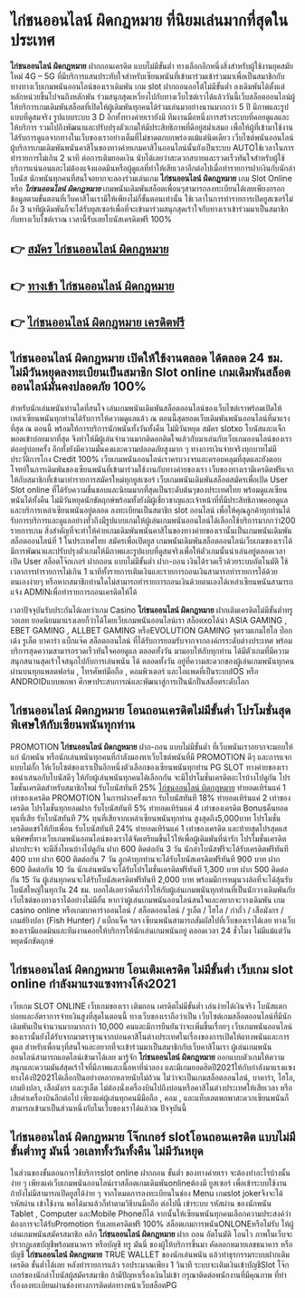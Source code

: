 # ไก่ชนออนไลน์ ผิดกฎหมาย  ที่นิยมเล่นมากที่สุดในประเทศ

**ไก่ชนออนไลน์ ผิดกฎหมาย** ฝากถอนเครดิต แบบไม่มีขั้นต่ำ  ทางเลือกอีกหนึ่งสิ่งสำหรับผู้ใช้งานยุคสมัยใหม่ 4G – 5G ที่มีบริการแสนประทับใจสำหรับเซียนพนันที่เข้ามาร่วมเข้าร่วมมาเพื่อเป็นสมาชิกกับทางทางเว็บเกมพนันออนไลน์ของเราเดิมพัน เกม slot  ฝากถอนออโต้ไม่มีขั้นต่ำ ลงเดิมพันได้ตั้งแต่ หลักหน่วยขึ้นไปจนถึงหลักพัน ร่วมสนุกสุดเหวี่ยงไปกับทางเว็บไซต์เราได้แล้ววันนี้เว็บสล็อตออนไลน์ผู้ให้บริการเกมเดิมพันสล็อตที่เปิดให้ผู้เดิมพันทุกคนได้ร่วมเล่นมาอย่างนานมากกว่า 5 ปี มีภาพและรูปแบบที่ดูสมจริง รูปแบบระบบ 3 D
อีกทั้งทางค่ายเรายังมี ทีมงานมือหนึ่งการสร้างระบบที่คอยดูแลและให้บริการ  รวมไปถึงพัฒนาและปรับปรุงตัวเกมให้มีประสิทธิภาพที่ดีอยู่สม่ำเสมอ เพื่อให้ผู้ที่เข้ามาใช้งานได้รับการดูแลจากทางในเว็บของเราอย่างเต็มที่ไม่ขาดตกบกพร่องแม้แต่นิดเดียว เว็บไซต์พนันออนไลน์ผู้บริการเกมเดิมพันพนันคาสิโนของทางค่ายเกมคาสิโนออนไลน์นั้นยังเป็นระบบ AUTOใช้เวลาในการทำรายการไม่เกิน 2 นาที ต่อการเติมยอดเงิน นับได้เลยว่าสะดวกสบายและรวดเร็วทันใจสำหรับผู้ใช้บริการแน่นอนและไม่ต้องแจ้งแอดมินหรือผู้ดูแลที่ทำให้เสียเวลาอีกต่อไปเมื่อทำรายการฝากงินกับนักล่าโบนัส
นักพนันทุกคนที่สนใจอยากจะลองร่วมเล่นเกม **ไก่ชนออนไลน์ ผิดกฎหมาย** เกม Slot Online หรือ ***ไก่ชนออนไลน์ ผิดกฎหมาย*** เกมพนันเดิมพันสล็อตเพื่อนๆสามารถลงทะเบียนได้เลยเพียงกรอกข้อมูลตามขั้นตอนที่เว็บคาสิโนเรามีให้เพียงไม่กี่ขั้นตอนเท่านั้น ใช้เวลาในการทำรายการเปิดยูสเซอร์ไม่ถึง 3 นาทีผู้เดิมพันก็จะได้รับยูสเซอร์เพื่อที่จะเข้ามาร่วมสนุกสุดเร้าใจกับทางเราเข้าร่วมมาเป็นสมาชิกกับทางเว็บไซต์เราณ เวลานี้รับเลยโบนัสเครดิตฟรี 100%

## 👉 [สมัคร ไก่ชนออนไลน์ ผิดกฎหมาย](https://archa888.com/)
## 👉 [ทางเข้า ไก่ชนออนไลน์ ผิดกฎหมาย](https://archa888.com/)
## 👉 [ไก่ชนออนไลน์ ผิดกฎหมาย เครดิตฟรี](https://archa888.com/)

## ไก่ชนออนไลน์ ผิดกฎหมาย เปิดให้ใช้งานตลอด ได้ตลอด 24 ชม. ไม่มีวันหยุดลงทะเบียนเป็นสมาชิก Slot online เกมเดิมพันสล็อตออนไลน์มั่นคงปลอดภัย 100%

สำหรับนักเล่นพนันท่านใดที่สนใจ เล่นเกมพนันเดิมพันสล็อตออนไลน์ของเว็บไซต์เราพร้อมเปิดให้เหล่าเซียนพนันทุกท่านได้รับการให้ความดูแลแล้ว ณ ตอนนี้สุดยอดเว็บเดิมพันพนันออนไลน์ที่มาแรงที่สุด ณ ตอนนี้ พร้อมให้การบริการนักพนันทั้งวันทั้งคืน ไม่มีวันหยุด สมัคร slotxo โบนัสและแจ็กพอตเข้าบ่อยมากที่สุด จึงทำให้มีผู้เล่นจำนวนมากติดอกติดใจแล้วกับมาเล่นกับเว็บเกมออนไลน์ของเราต่ออยู่บ่อยครั้ง อีกทั้งยังมีความมั่นคงและความปลอดภัยสูงมาก ๆ ทางการเงินจ่ายจริงทุกบาทไม่มีประวัติการโกง Credit 100% เว็บเกมพนันออนไลน์เราครบวงจรและครอบคลุมที่สุดและยังตอบโจทย์ในการเดิมพันของเซียนพนันที่เข้ามาร่วมใช้งานกับทางค่ายของเรา
เว็บของทางเรามีเครดิตฟรีแจกให้กับสมาชิกที่เข้ามาทำรายการสมัครใหม่ทุกยูสเซอร์ เว็บเกมพนันเดิมพันสล็อตสมัครเพื่อเปิด User Slot online ที่ได้รับความชื่นชอบและนิยมมากที่สุดเป็นระดับต้นๆของประเทศไทย พร้อมดูแลเซียนพนันได้ทั้งคืน ไม่มีวันหยุดนักขัตฤกษ์พร้อมทั้งยังมีผู้เชี่ยวชาญและเจ้าหน้าที่ที่มีประสิทธิภาพคอยดูแลและบริการเหล่าเซียนพนันอยู่ตลอด ลงทะเบียนเป็นสมาชิก slot ออนไลน์ เพื่อให้คุณลูกค้าทุกท่านได้รับการบริการและดูแลอย่างทั่วถึงมีรูปแบบเกมให้ผู้เล่นเกมพนันออนไลน์ได้เลือกใช้บริการมากกว่า200 รายการเกม
สิ่งสำคัญที่จะทำให้ค่ายเกมเดิมพันพนันคาสิโนของทางค่ายของเรานั้นเป็นเกมพนันเดิมพันสล็อตออนไลน์ที่ 1 ในประเทศไทย สมัครเพื่อเปิดยูส  เกมพนันเดิมพันสล็อตออนไลน์เว็บเกมของเราได้มีการพัฒนาและปรับปรุงตัวเกมให้มีภาพและรูปแบบที่ดูสมจริงเพื่อให้ตัวเกมนั้นน่าเล่นอยู่ตลอดเวลา เปิด User สล็อตโจ๊กเกอร์ ฝากถอน แบบไม่มีขั้นต่ำ ฝาก-ถอน เงินได้รวดเร็วด้วยระบบอัตโนมัติ ใช้เวลาการทำรายการไม่เกิน 1 นาทีทั้งรายการเติมเงินและรายการถอนเงินสามารถทำรายการได้ด้วยตนเองง่ายๆ หรือหากสมาชิกท่านใดไม่สามารถทำรายการถอนเงินด้วยตนเองได้เหล่าเซียนพนันสามารถแจ้ง ADMINเพื่อทำรายการถอนเครดิตให้ได้

เวลาปัจจุบันรับประกันได้เลยว่าเกม Casino **ไก่ชนออนไลน์ ผิดกฎหมาย** ฝากเติมเครดิตไม่มีขั้นต่ำทรูวอเลท ยอดนิยมมาแรงเลยก็ว่าได้โดยเว็บเกมพนันออนไลน์เรา สล็อตxoได้นำ  ASIA GAMING , EBET GAMING , ALLBET GAMING หรือEVOLUTION GAMING จุดรวมเกมไฮโล ป๊อกเด้ง รูเล็ต บาคาร่า แบ็กแจ๊ค สล็อตออนไลน์ ที่ได้รับการยอมรับจากจากองค์กรระดับต่างประเทศ พร้อมบริการสุดความสามารถรวดเร็วทันใจคอยดูแล ตลอดทั้งวัน มามอบให้กับทุกท่าน ได้มีตัวเกมที่มีความสนุกสนานสุดเร้าใจสนุกไปกับการเล่นพนัน ได้ ตลอดทั้งวัน อยู่ที่ความสะดวกของผู้เล่นเกมพนันทุกคนผ่านบนทุกแพลตฟอร์ม , โทรศัพท์มือถือ , คอมพิวเตอร์ และไอแพดที่เป็นระบบIOS หรือ ANDROIDแบบพกพา ศึกษาประสบการณ์และพัฒนาสู่การเป็นนักปั่นสล็อตระดับโลก

## ไก่ชนออนไลน์ ผิดกฎหมาย โอนถอนเครดิตไม่มีขั้นต่ำ โปรโมชั่นสุดพิเศษให้กับเซียนพนันทุกท่าน

 PROMOTION  **ไก่ชนออนไลน์ ผิดกฎหมาย** ฝาก-ถอน แบบไม่มีขั้นต่ำ ที่เว็บพนันเราอยากจะมอบให้แก่  นักพนัน หรือนักเล่นพนันทุกคนที่กำลังมองหาเว็บไซต์พนันที่มี  PROMOTION ดีๆ และการแจกแบบไม่กั๊ก ให้เว็บไซต์ของเราเป็นอีกหนึ่งตัวเลือกของเซียนพนันทุกท่าน  PG SLOT ทางค่ายของเรา ขอนำเสนอกับโบนัสดีๆ ให้กับผู้เล่นพนันทุกคนได้เลือกกัน จะมีโปรโมชั่นเครดิตอะไรบ้างไปดูกัน
โปรโมชั่นเครดิตสำหรับสมาชิกใหม่ รับโบนัสทันที 25% [ไก่ชนออนไลน์ ผิดกฎหมาย](https://archa888.com/) ทำยอดเทิร์นแค่ 1 เท่าของเครดิต
 PROMOTION ในการฝากครั้งแรก รับโบนัสทันที 18% ทำยอดเทิร์นแค่ 2 เท่าของเครดิต
โปรโมชั่นทุกยอดฝาก รับโบนัสทันที 5% ทำยอดเทิร์นแค่ 4 เท่าของเครดิต
Bonusคืนยอดทุนที่เสีย รับโบนัสทันที 7% ทุนที่เสียจากเหล่าเซียนพนันทุกท่าน สูงสุดถึง5,000บาท
โปรโมชั่นเครดิตแชร์ให้กับเพื่อน รับโบนัสทันที 24% ทำยอดเทิร์นแค่ 1 เท่าของเครดิต
และท้ายสุดโปรสุดแสนพิศษที่ทางเว็บเกมพนันออนไลน์ของเราได้จัดเตรียมขึ้นไว้ให้เพื่อผู้เดิมพันที่น่ารัก โปรโมชั่นเครดิตฝากประจำ จะมีสิ่งไหนบ้างไปดูกัน
ฝาก 600 ติดต่อกัน 3 วัน นักล่าโบนัสฟรีจะได้รับเครดิตฟรีทันที 400 บาท
ฝาก 600 ติดต่อกัน 7 วัน ลูกค้าทุกท่านจะได้รับโบนัสเครดิตฟรีทันที 900 บาท
ฝาก 600 ติดต่อกัน 10 วัน นักเล่นพนันจะได้รับโปรโมชั่นเครดิตฟรีทันที 1,300 บาท
ฝาก 500 ติดต่อกัน 15 วัน ผู้เล่นทุกคนจะได้รับโบนัสเครดิตฟรีทันที 2,000 บาท
พร้อมมีการหมุนวงล้อที่จะได้ลุ้นรับโบนัสใหญ่ในทุกวัน 24 ชม. บอกได้เลยว่าคืนกำไรให้กับผู้เล่นเกมพนันทุกท่านที่เป็นนักวางเดิมพันกับเว็บไซต์ของทางเราได้อย่างไม่มีอั้น หากว่าผู้เล่นเกมพนันออนไลน์สนใจและอยากจะวางเดิมพัน เกม casino online หรือเกมบาคาร่าออนไลน์ / สล็อตออนไลน์ / รูเล็ต / ไฮโล / กำถั่ว / เสือมังกร / เกมส์ยิงปลา (Fish Hunter) / แบ็กแจ็ค ฯลฯ เซียนพนันสามารถสัมผัสไปที่เว็บของเราได้เลย ทางเว็บของเรามีแอดมินและทีมงานคอยให้บริการให้นักเล่นเกมพนันอยู่ ตลอดเวลา 24 ชั่วโมง ไม่มีแม้แต่วันหยุดนักขัตฤกษ์

## ไก่ชนออนไลน์ ผิดกฎหมาย โอนเติมเครดิต ไม่มีขั้นต่ำ  เว็บเกม slot online กำลังมาแรงแซงทางโค้ง2021

เว็บเกม SLOT ONLINE เว็บเกมของเรา เติมถอน เครดิตไม่มีขั้นต่ำ เล่นง่ายได้เงินจริง โบนัสแตกบ่อยและอัตราการจ่ายเงินสูงที่สุดในตอนนี้ ทางเว็บของเราถือว่าเป็น เว็บไซต์เกมสล็อตออนไลน์ที่มีนักเดิมพันเป็นจำนวนมากมากกว่า 10,000 คนและมีการยืนยันว่าจะเพิ่มขึ้นเรื่อยๆ เว็บเกมพนันออนไลน์ของเรานั้นยังได้รับจากมาตราฐานจากบ่อนคาสิโนต่างประเทศในเรื่องของการเปิดให้แทงพนันและการดูแล สำหรับเพื่อนๆที่สนใจและอยากที่จะเข้าร่วมมาเป็นสมาชิกกับเว็บคาสิโนเรา ผู้เล่นเกมพนันออนไลน์สามารถแอดไลน์เข้ามาได้เลย
	มารู้จัก **ไก่ชนออนไลน์ ผิดกฎหมาย** ออกแบบตัวเกมให้ความสนุกและความมันส์สุดเร้าใจที่มีภาพและเนื้อหาที่น่าลอง และมีเกมยอดฮิตปี2021ให้กับกำลังมาแรงแซงทางโค้งปี2021ได้เลือกปั่นอย่างหลากหลายนับไม่ถ้วน  ไม่ว่าจะเป็นเกมสล็อตออนไลน์, บาคาร่า, ไฮโล, เกมยิงปลา, เสือมังกร และรูเล็ต ไม่ต้องนั่งเครื่องบินไปถึงบ่อนหรือคาสิโนต่างประเทศให้เสียเวลา หรือเสียค่าเครื่องบินอีกต่อไป เพียงแค่ผู้เล่นทุกคนมีมือถือ , คอม , และแท็บเลตพกพาสะดวกเซียนพนันก็สามารถเข้ามาเป็นส่วนหนึ่งกับในเว็บของเราได้แล้วณ ปัจจุบันนี้

## ไก่ชนออนไลน์ ผิดกฎหมาย โจ๊กเกอร์ slotโอนถอนเครดิต แบบไม่มีขั้นต่ำทรู มันนี่ วอเลททั้งวันทั้งคืน ไม่มีวันหยุด

ในส่วนของขั้นตอนการใช้บริการslot online ฝากถอน ขั้นต่ำ ของทางค่ายเรา จะต้องทำอะไรบ้างนั้น ง่าย ๆ เพียงแค่เว็บเกมพนันออนไลน์เราสล็อตเกมเดิมพันonlineต้องมี ยูสเซอร์ เพื่อเข้าระบบใช้งาน ถ้ายังไม่มีสามารถเปิดยูสได้ง่าย ๆ จากโหมดการลงทะเบียนในช่อง Menu เกมslot jokerจึงจะได้ รหัสผ่าน เข้าใช้งาน พอได้มาแล้วก็ทำตามวิธีบนมือถือ ต่อไปนี้
เข้าระบบ รหัสผ่าน  ของนักพนัน Tablet , Computer และMobile Phoneก็ได้
จากนั้นให้เซียนพนันทุกคนเลือกความประสงค์ว่า ต้องการจะได้รับPromotion รับเลยเครดิตฟรี 100% สล็อตเกมการพนันONLONEหรือไม่รับ
ให้ผู้เล่นเกมพนันสมัครสมาชิก คลิก **ไก่ชนออนไลน์ ผิดกฎหมาย** ฝาก ถอน  อัตโนมัติ โอนไว ภาพในเว็บจะปรากฏเลขบัญชีพร้อมธนาคาร หรือบัญชี ทรู มันนี่ ของผู้ให้บริการขึ้นมา
คัดลอกหมายเลขธนาคาร หรือบัญชี **ไก่ชนออนไลน์ ผิดกฎหมาย** TRUE WALLET ของนักเล่นพนัน แล้วทำธุรกรรมระบบฝากเติมเครดิต ขั้นต่ำได้เลย
หลังทำรายการแล้ว รอประมาณเพียง 1 วินาที ระบบจะเติมเงินเข้าบัญชีSlot โจ๊กเกอร์ของนักล่าโบนัสผู้สมัครสมาชิก
ถ้ามีปัญหาเรื่องเงินไม่เข้า กรุณาติดต่อพนักงานที่มีคุณภาพ ที่ทำเรื่องลงทะเบียนผ่านช่องทางการติดต่อทางหน้าเว็บสล็อตPG


